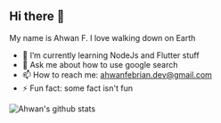 ## Hi there 👋
My name is Ahwan F.
I love walking down on Earth
<!--
**ahwanfebriantoro/ahwanfebriantoro** is a ✨ _special_ ✨ repository because its `README.md` (this file) appears on your GitHub profile.

Here are some ideas to get you started:

- 🔭 I’m currently working on ...
- 🌱 I’m currently learning ...
- 👯 I’m looking to collaborate on ...
- 🤔 I’m looking for help with ...
- 💬 Ask me about ...
- 📫 How to reach me: ...
- 😄 Pronouns: ...
- ⚡ Fun fact: ...
-->

- 🌱 I’m currently learning NodeJs and Flutter stuff
- 💬 Ask me about how to use google search
- 📫 How to reach me: ahwanfebrian.dev@gmail.com
- ⚡ Fun fact: some fact isn't fun

![Ahwan's github stats](https://github-readme-stats-dobmob3br.vercel.app/api?username=ahwanfebriantoro&show_icons=true&theme=algolia)
